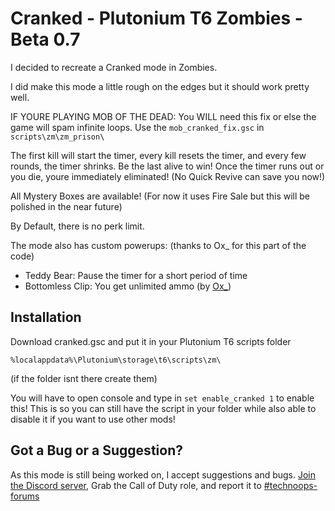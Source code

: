 # Cranked - Plutonium T6 Zombies - Beta 0.7
I decided to recreate a Cranked mode in Zombies.

I did make this mode a little rough on the edges but it should work pretty well.

IF YOURE PLAYING MOB OF THE DEAD:
You WILL need this fix or else the game will spam infinite loops. Use the ``mob_cranked_fix.gsc`` in ``scripts\zm\zm_prison\``

The first kill will start the timer, every kill resets the timer, and every few rounds, the timer shrinks. Be the last alive to win! Once the timer runs out or you die, youre immediately eliminated! (No Quick Revive can save you now!)

All Mystery Boxes are available! (For now it uses Fire Sale but this will be polished in the near future)

By Default, there is no perk limit.

The mode also has custom powerups: (thanks to Ox_ for this part of the code)
- Teddy Bear: Pause the timer for a short period of time
- Bottomless Clip: You get unlimited ammo (by [Ox_](https://forum.plutonium.pw/topic/70/release-gsc-zombies-custom-powerup-unlimited-ammo?_=1719448667279))

## Installation
Download cranked.gsc and put it in your Plutonium T6 scripts folder

```%localappdata%\Plutonium\storage\t6\scripts\zm\```

(if the folder isnt there create them)

You will have to open console and type in ```set enable_cranked 1``` to enable this! This is so you can still have the script in your folder while also able to disable it if you want to use other mods!

## Got a Bug or a Suggestion?
As this mode is still being worked on, I accept suggestions and bugs. [Join the Discord server](https://discord.gg/dkwyDzW), Grab the Call of Duty role, and report it to [#technoops-forums](https://discord.com/channels/399600672586203137/1032884888468213811)
